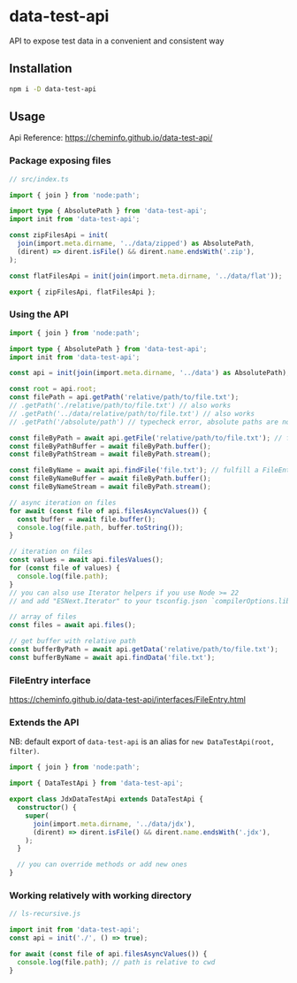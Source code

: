 # data-test-api

API to expose test data in a convenient and consistent way

## Installation

```bash
npm i -D data-test-api
```

## Usage

Api Reference: https://cheminfo.github.io/data-test-api/

### Package exposing files

```ts
// src/index.ts

import { join } from 'node:path';

import type { AbsolutePath } from 'data-test-api';
import init from 'data-test-api';

const zipFilesApi = init(
  join(import.meta.dirname, '../data/zipped') as AbsolutePath,
  (dirent) => dirent.isFile() && dirent.name.endsWith('.zip'),
);

const flatFilesApi = init(join(import.meta.dirname, '../data/flat'));

export { zipFilesApi, flatFilesApi };
```

### Using the API

```ts
import { join } from 'node:path';

import type { AbsolutePath } from 'data-test-api';
import init from 'data-test-api';

const api = init(join(import.meta.dirname, '../data') as AbsolutePath);

const root = api.root;
const filePath = api.getPath('relative/path/to/file.txt');
// .getPath('./relative/path/to/file.txt') // also works
// .getPath('../data/relative/path/to/file.txt') // also works
// .getPath('/absolute/path') // typecheck error, absolute paths are not allowed

const fileByPath = await api.getFile('relative/path/to/file.txt'); // fulfill a FileEntry or reject a FileNotExistsError
const fileByPathBuffer = await fileByPath.buffer();
const fileByPathStream = await fileByPath.stream();

const fileByName = await api.findFile('file.txt'); // fulfill a FileEntry or reject a FileNotFoundError
const fileByNameBuffer = await fileByPath.buffer();
const fileByNameStream = await fileByPath.stream();

// async iteration on files
for await (const file of api.filesAsyncValues()) {
  const buffer = await file.buffer();
  console.log(file.path, buffer.toString());
}

// iteration on files
const values = await api.filesValues();
for (const file of values) {
  console.log(file.path);
}
// you can also use Iterator helpers if you use Node >= 22
// and add "ESNext.Iterator" to your tsconfig.json `compilerOptions.lib`

// array of files
const files = await api.files();

// get buffer with relative path
const bufferByPath = await api.getData('relative/path/to/file.txt');
const bufferByName = await api.findData('file.txt');
```

### FileEntry interface

https://cheminfo.github.io/data-test-api/interfaces/FileEntry.html

### Extends the API

NB: default export of `data-test-api` is an alias for `new DataTestApi(root, filter)`.

```ts
import { join } from 'node:path';

import { DataTestApi } from 'data-test-api';

export class JdxDataTestApi extends DataTestApi {
  constructor() {
    super(
      join(import.meta.dirname, '../data/jdx'),
      (dirent) => dirent.isFile() && dirent.name.endsWith('.jdx'),
    );
  }

  // you can override methods or add new ones
}
```

### Working relatively with working directory

```js
// ls-recursive.js

import init from 'data-test-api';
const api = init('./', () => true);

for await (const file of api.filesAsyncValues()) {
  console.log(file.path); // path is relative to cwd
}
```
